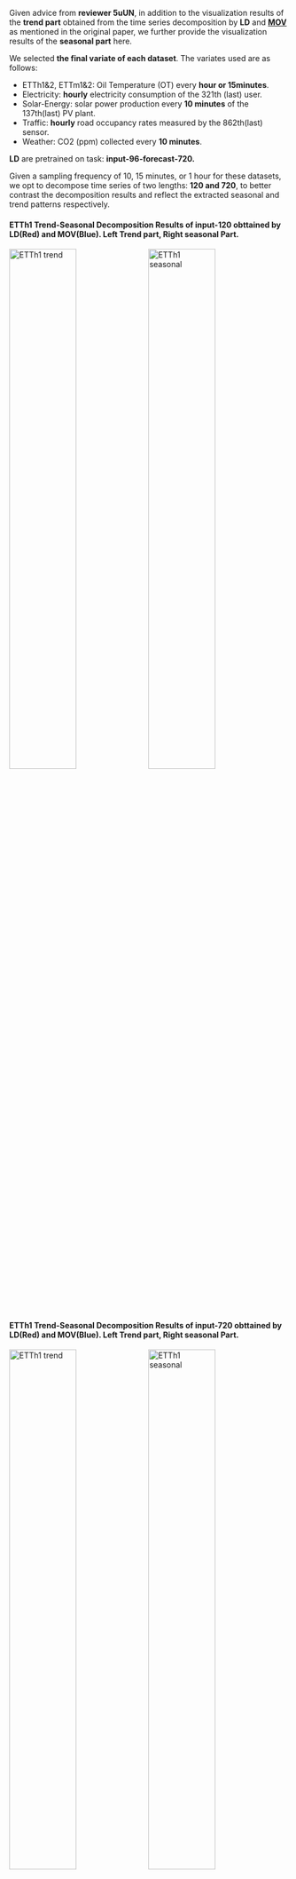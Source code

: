Given advice from **reviewer 5uUN**, in addition to the visualization results of the **trend part** obtained from the time series decomposition by **LD** and **[MOV](https://arxiv.org/abs/2106.13008)** as mentioned in the original paper, 
we further provide the visualization results of the **seasonal part** here.

We selected **the final variate of each dataset**. The variates used are as follows: 
- ETTh1&2, ETTm1&2: Oil Temperature (OT) every **hour or 15minutes**.
- Electricity:  **hourly** electricity consumption of the 321th (last) user.
- Solar-Energy:  solar power production every **10 minutes** of the 137th(last) PV plant.
- Traffic:  **hourly** road occupancy rates measured by the 862th(last) sensor.
- Weather: CO2 (ppm) collected every **10 minutes**.
  
**LD** are pretrained on task: **input-96-forecast-720.**

Given a sampling frequency of 10, 15 minutes, or 1 hour for these datasets, we opt to decompose time series of two lengths: **120 and 720**, to better contrast the decomposition results and reflect the extracted seasonal and trend patterns respectively.

#### ETTh1 Trend-Seasonal Decomposition Results of input-120 obttained by LD(Red) and MOV(Blue).  Left Trend part, Right seasonal Part.
<img src="Visualiziation_of_STD_120/ETTh1/trend.png" alt="ETTh1 trend" width=49%> <img src="Visualiziation_of_STD_120/ETTh1/season.png" alt="ETTh1 seasonal" width=49%>
#### ETTh1 Trend-Seasonal Decomposition Results of input-720 obttained by LD(Red) and MOV(Blue).  Left Trend part, Right seasonal Part.
<img src="Visualiziation_of_STD_720/ETTh1/trend.png" alt="ETTh1 trend" width=49%> <img src="Visualiziation_of_STD_720/ETTh1/season.png" alt="ETTh1 seasonal" width=49%>
#### ETTh2 Trend-Seasonal Decomposition Results of input-120 obttained by LD(Red) and MOV(Blue).  Left Trend part, Right seasonal Part.
<img src="Visualiziation_of_STD_120/ETTh2/trend.png" alt="ETTh2 trend" width=49%> <img src="Visualiziation_of_STD_120/ETTh2/season.png" alt="ETTh2 seasonal" width=49%>
#### ETTh2 Trend-Seasonal Decomposition Results of input-720 obttained by LD(Red) and MOV(Blue).  Left Trend part, Right seasonal Part.
<img src="Visualiziation_of_STD_720/ETTh2/trend.png" alt="ETTh2 trend" width=49%> <img src="Visualiziation_of_STD_720/ETTh2/season.png" alt="ETTh2 seasonal" width=49%>
#### ETTm1 Trend-Seasonal Decomposition Results of input-120 obttained by LD(Red) and MOV(Blue).  Left Trend part, Right seasonal Part.
<img src="Visualiziation_of_STD_120/ETTm1/trend.png" alt="ETTm1 trend" width=49%> <img src="Visualiziation_of_STD_120/ETTm1/season.png" alt="ETTm1 seasonal" width=49%>
#### ETTm1 Trend-Seasonal Decomposition Results of input-720 obttained by LD(Red) and MOV(Blue).  Left Trend part, Right seasonal Part.
<img src="Visualiziation_of_STD_720/ETTm1/trend.png" alt="ETTm1 trend" width=49%> <img src="Visualiziation_of_STD_720/ETTm1/season.png" alt="ETTm1 seasonal" width=49%>
#### ETTm2 Trend-Seasonal Decomposition Results of input-120 obttained by LD(Red) and MOV(Blue).  Left Trend part, Right seasonal Part.
<img src="Visualiziation_of_STD_120/ETTm2/trend.png" alt="ETTm2 trend" width=49%> <img src="Visualiziation_of_STD_120/ETTm2/season.png" alt="ETTm2 seasonal" width=49%>
#### ETTm2 Trend-Seasonal Decomposition Results of input-720 obttained by LD(Red) and MOV(Blue).  Left Trend part, Right seasonal Part.
<img src="Visualiziation_of_STD_720/ETTm2/trend.png" alt="ETTm2 trend" width=49%> <img src="Visualiziation_of_STD_720/ETTm2/season.png" alt="ETTm2 seasonal" width=49%>
#### Electricity Trend-Seasonal Decomposition Results of input-120 obttained by LD(Red) and MOV(Blue).  Left Trend part, Right seasonal Part.
<img src="Visualiziation_of_STD_120/Electricity/trend.png" alt="Electricity trend" width=49%> <img src="Visualiziation_of_STD_120/Electricity/season.png" alt="Electricity seasonal" width=49%>
#### Electricity Trend-Seasonal Decomposition Results of input-720 obttained by LD(Red) and MOV(Blue).  Left Trend part, Right seasonal Part.
<img src="Visualiziation_of_STD_720/Electricity/trend.png" alt="Electricity trend" width=49%> <img src="Visualiziation_of_STD_720/Electricity/season.png" alt="Electricity seasonal" width=49%>
#### Traffic Trend-Seasonal Decomposition Results of input-120 obttained by LD(Red) and MOV(Blue).  Left Trend part, Right seasonal Part.
<img src="Visualiziation_of_STD_120/Traffic/trend.png" alt="Traffic trend" width=49%> <img src="Visualiziation_of_STD_120/Traffic/season.png" alt="Traffic seasonal" width=49%>
#### Traffic Trend-Seasonal Decomposition Results of input-720 obttained by LD(Red) and MOV(Blue).  Left Trend part, Right seasonal Part.
<img src="Visualiziation_of_STD_720/Traffic/trend.png" alt="Traffic trend" width=49%> <img src="Visualiziation_of_STD_720/Traffic/season.png" alt="Traffic seasonal" width=49%>
#### Solar Trend-Seasonal Decomposition Results of input-120 obttained by LD(Red) and MOV(Blue).  Left Trend part, Right seasonal Part.
<img src="Visualiziation_of_STD_120/Solar/trend.png" alt="Solar trend" width=49%> <img src="Visualiziation_of_STD_120/Solar/season.png" alt="Solar seasonal" width=49%>
#### Solar Trend-Seasonal Decomposition Results of input-720 obttained by LD(Red) and MOV(Blue).  Left Trend part, Right seasonal Part.
<img src="Visualiziation_of_STD_720/Solar/trend.png" alt="Solar trend" width=49%> <img src="Visualiziation_of_STD_720/Solar/season.png" alt="Solar seasonal" width=49%>
#### Weather Trend-Seasonal Decomposition Results of input-120 obttained by LD(Red) and MOV(Blue).  Left Trend part, Right seasonal Part.
<img src="Visualiziation_of_STD_120/Weather/trend.png" alt="Weather trend" width=49%> <img src="Visualiziation_of_STD_120/Weather/season.png" alt="Weather seasonal" width=49%>
#### Weather Trend-Seasonal Decomposition Results of input-720 obttained by LD(Red) and MOV(Blue).  Left Trend part, Right seasonal Part.
<img src="Visualiziation_of_STD_720/Weather/trend.png" alt="Weather trend" width=49%> <img src="Visualiziation_of_STD_720/Weather/season.png" alt="Weather seasonal" width=49%>

